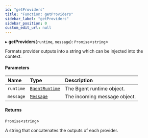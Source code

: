 ```yaml
---
id: "getProviders"
title: "Function: getProviders"
sidebar_label: "getProviders"
sidebar_position: 0
custom_edit_url: null
---
```


▸ **getProviders**(`runtime`, `message`): `Promise`\<`string`\>

Formats provider outputs into a string which can be injected into the context.

#### Parameters

| Name | Type | Description |
| :------ | :------ | :------ |
| `runtime` | [`BgentRuntime`](../classes/BgentRuntime.md) | The Bgent runtime object. |
| `message` | [`Message`](../interfaces/Message.md) | The incoming message object. |

#### Returns

`Promise`\<`string`\>

A string that concatenates the outputs of each provider.
